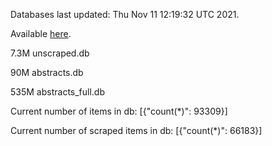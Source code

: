 Databases last updated: Thu Nov 11 12:19:32 UTC 2021. 

Available [here](https://github.com/cbeauhilton/ash-db/releases).

7.3M	unscraped.db

90M	abstracts.db

535M	abstracts_full.db

Current number of items in db:
[{"count(*)": 93309}]

Current number of scraped items in db:
[{"count(*)": 66183}]
